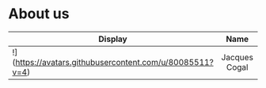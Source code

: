 # About us 
 
| Display                                             |      Name       |               Github Profile                | 
|-----------------------------------------------------|:---------------:|:-------------------------------------------:| 
| !](https://avatars.githubusercontent.com/u/80085511?v=4) |   Jacques Cogal   |  [Github (https://github.com/jacquescogal)   |